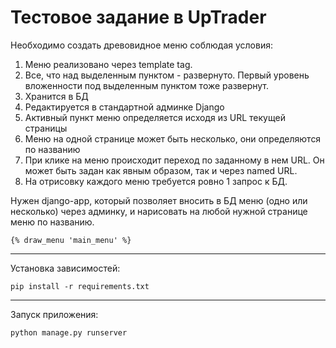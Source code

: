 # Тестовое задание в UpTrader
Необходимо создать древовидное меню соблюдая условия:
1) Меню реализовано через template tag.
2) Все, что над выделенным пунктом - развернуто. Первый уровень вложенности под выделенным пунктом тоже развернут.
3) Хранится в БД
4) Редактируется в стандартной админке Django
5) Активный пункт меню определяется исходя из URL текущей страницы
6) Меню на одной странице может быть несколько, они определяются по названию
7) При клике на меню происходит переход по заданному в нем URL. Он может быть задан как явным образом, так и через named URL.
8) На отрисовку каждого меню требуется ровно 1 запрос к БД.

Нужен django-app, который позволяет вносить в БД меню (одно или несколько) через админку, и нарисовать на любой нужной странице меню по названию.

~~~
{% draw_menu 'main_menu' %}
~~~

-------
Установка зависимостей:
~~~
pip install -r requirements.txt
~~~
-------
Запуск приложения:
~~~
python manage.py runserver
